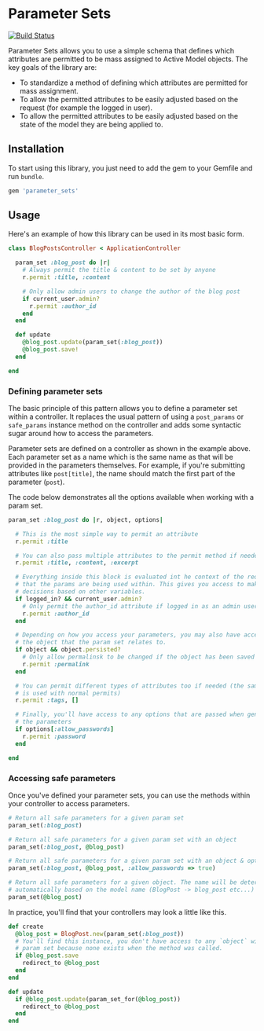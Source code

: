 # Parameter Sets

[![Build Status](https://travis-ci.org/adamcooke/parameter_sets.svg?branch=master)](https://travis-ci.org/adamcooke/parameter_sets)

Parameter Sets allows you to use a simple schema that defines which attributes are permitted to be mass assigned to Active Model objects. The key goals of the library are:

* To standardize a method of defining which attributes are permitted for mass assignment.
* To allow the permitted attributes to be easily adjusted based on the request (for example the logged in user).
* To allow the permitted attributes to be easily adjusted based on the state of the model they are being applied to.

## Installation

To start using this library, you just need to add the gem to your Gemfile and run `bundle`.

```ruby
gem 'parameter_sets'
```

## Usage

Here's an example of how this library can be used in its most basic form.

```ruby
class BlogPostsController < ApplicationController

  param_set :blog_post do |r|
    # Always permit the title & content to be set by anyone
    r.permit :title, :content

    # Only allow admin users to change the author of the blog post
    if current_user.admin?
      r.permit :author_id
    end
  end

  def update
    @blog_post.update(param_set(:blog_post))
    @blog_post.save!
  end

end
```

### Defining parameter sets

The basic principle of this pattern allows you to define a parameter set within a controller. It replaces the usual pattern of using a `post_params` or `safe_params` instance method on the controller and adds some syntactic sugar around how to access the parameters.

Parameter sets are defined on a controller as shown in the example above. Each parameter set as a name which is the same name as that will be provided in the parameters themselves. For example, if you're submitting attributes like `post[title]`, the name should match the first part of the parameter (`post`).

The code below demonstrates all the options available when working with a param set.

```ruby
param_set :blog_post do |r, object, options|

  # This is the most simple way to permit an attribute
  r.permit :title

  # You can also pass multiple attributes to the permit method if needed
  r.permit :title, :content, :excerpt

  # Everything inside this block is evaluated int he context of the request
  # that the params are being used within. This gives you access to make
  # decisions based on other variables.
  if logged_in? && current_user.admin?
    # Only permit the author_id attribute if logged in as an admin user
    r.permit :author_id
  end

  # Depending on how you access your parameters, you may also have access to
  # the object that the param set relates to.
  if object && object.persisted?
    # Only allow permalinsk to be changed if the object has been saved
    r.permit :permalink
  end

  # You can permit different types of attributes too if needed (the same as
  # is used with normal permits)
  r.permit :tags, []

  # Finally, you'll have access to any options that are passed when generating
  # the parameters
  if options[:allow_passwords]
    r.permit :password
  end

end
```

### Accessing safe parameters

Once you've defined your parameter sets, you can use the methods within your controller to access parameters.

```ruby
# Return all safe parameters for a given param set
param_set(:blog_post)

# Return all safe parameters for a given param set with an object
param_set(:blog_post, @blog_post)

# Return all safe parameters for a given param set with an object & options
param_set(:blog_post, @blog_post, :allow_passwords => true)

# Return all safe parameters for a given object. The name will be determined
# automatically based on the model name (BlogPost -> blog_post etc...)
param_set(@blog_post)
```

In practice, you'll find that your controllers may look a little like this.

```ruby
def create
  @blog_post = BlogPost.new(param_set(:blog_post))
  # You'll find this instance, you don't have access to any `object` within the
  # param set because none exists when the method was called.
  if @blog_post.save
    redirect_to @blog_post
  end
end

def update
  if @blog_post.update(param_set_for(@blog_post))
    redirect_to @blog_post
  end
end
```
